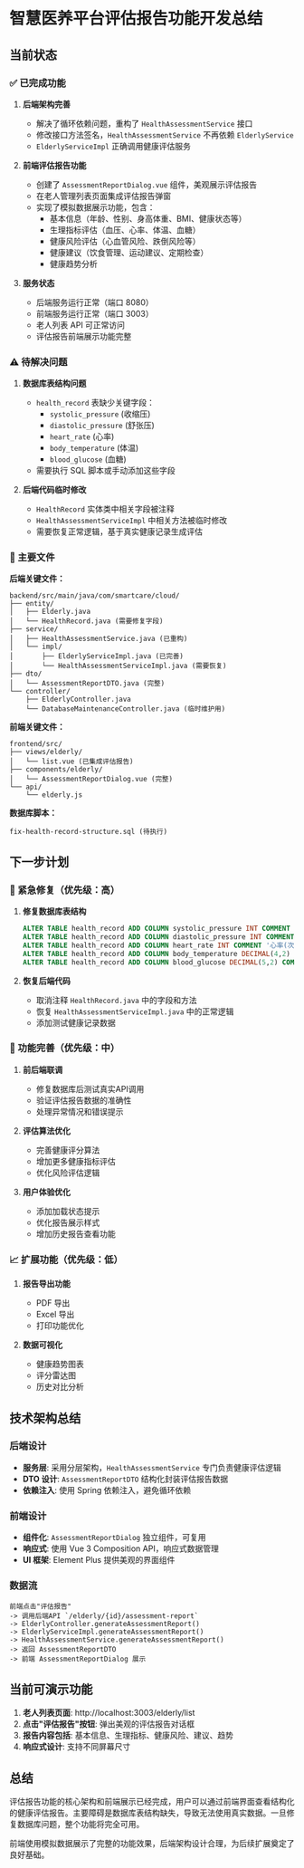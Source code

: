 # 智慧医养平台评估报告功能开发总结

## 当前状态

### ✅ 已完成功能

1. **后端架构完善**
   - 解决了循环依赖问题，重构了 `HealthAssessmentService` 接口
   - 修改接口方法签名，`HealthAssessmentService` 不再依赖 `ElderlyService`
   - `ElderlyServiceImpl` 正确调用健康评估服务

2. **前端评估报告功能**
   - 创建了 `AssessmentReportDialog.vue` 组件，美观展示评估报告
   - 在老人管理列表页面集成评估报告弹窗
   - 实现了模拟数据展示功能，包含：
     - 基本信息（年龄、性别、身高体重、BMI、健康状态等）
     - 生理指标评估（血压、心率、体温、血糖）
     - 健康风险评估（心血管风险、跌倒风险等）
     - 健康建议（饮食管理、运动建议、定期检查）
     - 健康趋势分析

3. **服务状态**
   - 后端服务运行正常（端口 8080）
   - 前端服务运行正常（端口 3003）
   - 老人列表 API 可正常访问
   - 评估报告前端展示功能完整

### ⚠️ 待解决问题

1. **数据库表结构问题**
   - `health_record` 表缺少关键字段：
     - `systolic_pressure` (收缩压)
     - `diastolic_pressure` (舒张压)
     - `heart_rate` (心率)
     - `body_temperature` (体温)
     - `blood_glucose` (血糖)
   - 需要执行 SQL 脚本或手动添加这些字段

2. **后端代码临时修改**
   - `HealthRecord` 实体类中相关字段被注释
   - `HealthAssessmentServiceImpl` 中相关方法被临时修改
   - 需要恢复正常逻辑，基于真实健康记录生成评估

### 📁 主要文件

**后端关键文件：**
```
backend/src/main/java/com/smartcare/cloud/
├── entity/
│   ├── Elderly.java
│   └── HealthRecord.java (需要修复字段)
├── service/
│   ├── HealthAssessmentService.java (已重构)
│   └── impl/
│       ├── ElderlyServiceImpl.java (已完善)
│       └── HealthAssessmentServiceImpl.java (需要恢复)
├── dto/
│   └── AssessmentReportDTO.java (完整)
└── controller/
    ├── ElderlyController.java
    └── DatabaseMaintenanceController.java (临时维护用)
```

**前端关键文件：**
```
frontend/src/
├── views/elderly/
│   └── list.vue (已集成评估报告)
├── components/elderly/
│   └── AssessmentReportDialog.vue (完整)
└── api/
    └── elderly.js
```

**数据库脚本：**
```
fix-health-record-structure.sql (待执行)
```

## 下一步计划

### 🔧 紧急修复（优先级：高）

1. **修复数据库表结构**
   ```sql
   ALTER TABLE health_record ADD COLUMN systolic_pressure INT COMMENT '收缩压(mmHg)';
   ALTER TABLE health_record ADD COLUMN diastolic_pressure INT COMMENT '舒张压(mmHg)';
   ALTER TABLE health_record ADD COLUMN heart_rate INT COMMENT '心率(次/分钟)';
   ALTER TABLE health_record ADD COLUMN body_temperature DECIMAL(4,2) COMMENT '体温(°C)';
   ALTER TABLE health_record ADD COLUMN blood_glucose DECIMAL(5,2) COMMENT '血糖(mmol/L)';
   ```

2. **恢复后端代码**
   - 取消注释 `HealthRecord.java` 中的字段和方法
   - 恢复 `HealthAssessmentServiceImpl.java` 中的正常逻辑
   - 添加测试健康记录数据

### 🚀 功能完善（优先级：中）

1. **前后端联调**
   - 修复数据库后测试真实API调用
   - 验证评估报告数据的准确性
   - 处理异常情况和错误提示

2. **评估算法优化**
   - 完善健康评分算法
   - 增加更多健康指标评估
   - 优化风险评估逻辑

3. **用户体验优化**
   - 添加加载状态提示
   - 优化报告展示样式
   - 增加历史报告查看功能

### 📈 扩展功能（优先级：低）

1. **报告导出功能**
   - PDF 导出
   - Excel 导出
   - 打印功能优化

2. **数据可视化**
   - 健康趋势图表
   - 评分雷达图
   - 历史对比分析

## 技术架构总结

### 后端设计
- **服务层**: 采用分层架构，`HealthAssessmentService` 专门负责健康评估逻辑
- **DTO 设计**: `AssessmentReportDTO` 结构化封装评估报告数据
- **依赖注入**: 使用 Spring 依赖注入，避免循环依赖

### 前端设计
- **组件化**: `AssessmentReportDialog` 独立组件，可复用
- **响应式**: 使用 Vue 3 Composition API，响应式数据管理
- **UI 框架**: Element Plus 提供美观的界面组件

### 数据流
```
前端点击"评估报告" 
-> 调用后端API `/elderly/{id}/assessment-report`
-> ElderlyController.generateAssessmentReport()
-> ElderlyServiceImpl.generateAssessmentReport()
-> HealthAssessmentService.generateAssessmentReport()
-> 返回 AssessmentReportDTO
-> 前端 AssessmentReportDialog 展示
```

## 当前可演示功能

1. **老人列表页面**: http://localhost:3003/elderly/list
2. **点击"评估报告"按钮**: 弹出美观的评估报告对话框
3. **报告内容包括**: 基本信息、生理指标、健康风险、建议、趋势
4. **响应式设计**: 支持不同屏幕尺寸

## 总结

评估报告功能的核心架构和前端展示已经完成，用户可以通过前端界面查看结构化的健康评估报告。主要障碍是数据库表结构缺失，导致无法使用真实数据。一旦修复数据库问题，整个功能将完全可用。

前端使用模拟数据展示了完整的功能效果，后端架构设计合理，为后续扩展奠定了良好基础。
